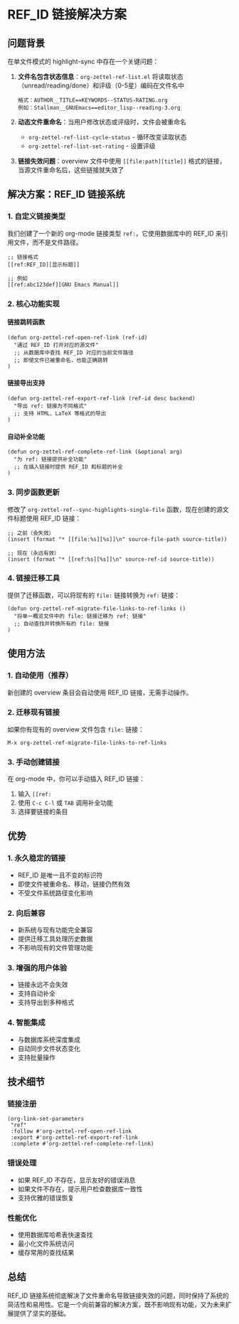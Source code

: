 # REF_ID 链接解决方案

## 问题背景

在单文件模式的 highlight-sync 中存在一个关键问题：

1. **文件名包含状态信息**：`org-zettel-ref-list.el` 将读取状态（unread/reading/done）和评级（0-5星）编码在文件名中
   ```
   格式：AUTHOR__TITLE==KEYWORDS--STATUS-RATING.org
   例如：Stallman__GNUEmacs==editor_lisp--reading-3.org
   ```

2. **动态文件重命名**：当用户修改状态或评级时，文件会被重命名
   - `org-zettel-ref-list-cycle-status` - 循环改变读取状态
   - `org-zettel-ref-list-set-rating` - 设置评级

3. **链接失效问题**：overview 文件中使用 `[[file:path][title]]` 格式的链接，当源文件重命名后，这些链接就失效了

## 解决方案：REF_ID 链接系统

### 1. 自定义链接类型

我们创建了一个新的 org-mode 链接类型 `ref:`，它使用数据库中的 REF_ID 来引用文件，而不是文件路径。

```elisp
;; 链接格式
[[ref:REF_ID][显示标题]]

;; 例如
[[ref:abc123def][GNU Emacs Manual]]
```

### 2. 核心功能实现

#### 链接跳转函数
```elisp
(defun org-zettel-ref-open-ref-link (ref-id)
  "通过 REF_ID 打开对应的源文件"
  ;; 从数据库中查找 REF_ID 对应的当前文件路径
  ;; 即使文件已被重命名，也能正确跳转
)
```

#### 链接导出支持
```elisp
(defun org-zettel-ref-export-ref-link (ref-id desc backend)
  "导出 ref: 链接为不同格式"
  ;; 支持 HTML、LaTeX 等格式的导出
)
```

#### 自动补全功能
```elisp
(defun org-zettel-ref-complete-ref-link (&optional arg)
  "为 ref: 链接提供补全功能"
  ;; 在插入链接时提供 REF_ID 和标题的补全
)
```

### 3. 同步函数更新

修改了 `org-zettel-ref--sync-highlights-single-file` 函数，现在创建的源文件标题使用 REF_ID 链接：

```elisp
;; 之前（会失效）
(insert (format "* [[file:%s][%s]]\n" source-file-path source-title))

;; 现在（永远有效）
(insert (format "* [[ref:%s][%s]]\n" source-ref-id source-title))
```

### 4. 链接迁移工具

提供了迁移函数，可以将现有的 `file:` 链接转换为 `ref:` 链接：

```elisp
(defun org-zettel-ref-migrate-file-links-to-ref-links ()
  "将单一概览文件中的 file: 链接迁移为 ref: 链接"
  ;; 自动查找并转换所有的 file: 链接
)
```

## 使用方法

### 1. 自动使用（推荐）

新创建的 overview 条目会自动使用 REF_ID 链接，无需手动操作。

### 2. 迁移现有链接

如果你有现有的 overview 文件包含 `file:` 链接：

```elisp
M-x org-zettel-ref-migrate-file-links-to-ref-links
```

### 3. 手动创建链接

在 org-mode 中，你可以手动插入 REF_ID 链接：

1. 输入 `[[ref:`
2. 使用 `C-c C-l` 或 `TAB` 调用补全功能
3. 选择要链接的条目

## 优势

### 1. 永久稳定的链接
- REF_ID 是唯一且不变的标识符
- 即使文件被重命名、移动，链接仍然有效
- 不受文件系统路径变化影响

### 2. 向后兼容
- 新系统与现有功能完全兼容
- 提供迁移工具处理历史数据
- 不影响现有的文件管理功能

### 3. 增强的用户体验
- 链接永远不会失效
- 支持自动补全
- 支持导出到多种格式

### 4. 智能集成
- 与数据库系统深度集成
- 自动同步文件状态变化
- 支持批量操作

## 技术细节

### 链接注册
```elisp
(org-link-set-parameters
 "ref"
 :follow #'org-zettel-ref-open-ref-link
 :export #'org-zettel-ref-export-ref-link
 :complete #'org-zettel-ref-complete-ref-link)
```

### 错误处理
- 如果 REF_ID 不存在，显示友好的错误消息
- 如果文件不存在，提示用户检查数据库一致性
- 支持优雅的错误恢复

### 性能优化
- 使用数据库哈希表快速查找
- 最小化文件系统访问
- 缓存常用的查找结果

## 总结

REF_ID 链接系统彻底解决了文件重命名导致链接失效的问题，同时保持了系统的简洁性和易用性。它是一个向前兼容的解决方案，既不影响现有功能，又为未来扩展提供了坚实的基础。 